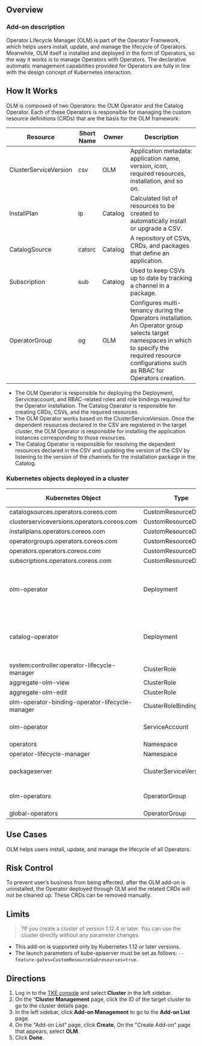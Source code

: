 
## Overview

### Add-on description

Operator Lifecycle Manager (OLM) is part of the Operator Framework, which helps users install, update, and manage the lifecycle of Operators. Meanwhile, OLM itself is installed and deployed in the form of Operators, so the way it works is to manage Operators with Operators. The declarative automatic management capabilities provided for Operators are fully in line with the design concept of Kubernetes interaction.

## How It Works

OLM is composed of two Operators: the OLM Operator and the Catalog Operator. Each of these Operators is responsible for managing the custom resource definitions (CRDs) that are the basis for the OLM framework:

| Resource | Short Name | Owner | Description |
| --------------------- | ------ | ------------- | ------------------------------------------------------------ |
| ClusterServiceVersion | csv | OLM | Application metadata: application name, version, icon, required resources, installation, and so on. |
| InstallPlan | ip | Catalog | Calculated list of resources to be created to automatically install or upgrade a CSV. |
| CatalogSource | catsrc | Catalog | A repository of CSVs, CRDs, and packages that define an application. |
| Subscription | sub | Catalog | Used to keep CSVs up to date by tracking a channel in a package. |
| OperatorGroup | og | OLM | Configures multi-tenancy during the Operators installation. An Operator group selects target namespaces in which to specify the required resource configurations such as RBAC for Operators creation. |

- The OLM Operator is responsible for deploying the Deployment, Serviceaccount, and RBAC-related roles and role bindings required for the Operator installation. The Catalog Operator is responsible for creating CRDs, CSVs, and the required resources.
- The OLM Operator works based on the ClusterServiceVersion. Once the dependent resources declared in the CSV are registered in the target cluster, the OLM Operator is responsible for installing the application instances corresponding to those resources.
- The Catalog Operator is responsible for resolving the dependent resources declared in the CSV and updating the version of the CSV by listening to the version of the channels for the installation package in the Catalog.


### Kubernetes objects deployed in a cluster

| Kubernetes Object | Type | Required Resource | Namespace |
| ----------------------------------------------- | ------------------------ | ----------------------------------------- | -------------------------- |
| catalogsources.operators.coreos.com | CustomResourceDefinition | - | - |
| clusterserviceversions.operators.coreos.com | CustomResourceDefinition | - | - |
| installplans.operators.coreos.com | CustomResourceDefinition | - | - |
| operatorgroups.operators.coreos.com | CustomResourceDefinition | - | - |
| operators.operators.coreos.com | CustomResourceDefinition | - | - |
| subscriptions.operators.coreos.com | CustomResourceDefinition | - | - |
| olm-operator | Deployment | cpu request: 10m<br>memory request: 160Mi | operator-lifecycle-manager |
| catalog-operator | Deployment | cpu request: 10m<br>memory request: 80Mi | operator-lifecycle-manager |
| system:controller:operator-lifecycle-manager | ClusterRole | - | - |
| aggregate-olm-view | ClusterRole | - | - |
| aggregate-olm-edit | ClusterRole | - | - |
| olm-operator-binding-operator-lifecycle-manager | ClusterRoleBinding | - | - |
| olm-operator | ServiceAccount | - | operator-lifecycle-manager |
| operators | Namespace | - | - |
| operator-lifecycle-manager | Namespace | - | - |
| packageserver | ClusterServiceVersion | - | operator-lifecycle-manager |
| olm-operators | OperatorGroup | - | operator-lifecycle-manager |
| global-operators | OperatorGroup | - | operators |

## Use Cases

OLM helps users install, update, and manage the lifecycle of all Operators.

## Risk Control

To prevent user’s business from being affected, after the OLM add-on is uninstalled, the Operator deployed through OLM and the related CRDs will not be cleaned up. These CRDs can be removed manually.

## Limits

>?If you create a cluster of version 1.12.4 or later. You can use the cluster directly without any parameter changes.


- This add-on is supported only by Kubernetes 1.12 or later versions.
- The launch parameters of kube-apiserver must be set as follows: `--feature-gates=CustomResourceSubresources=true`.



## Directions


1. Log in to the [TKE console](https://console.qcloud.com/tke2) and select **Cluster** in the left sidebar.
2. On the “**Cluster Management** page, click the ID of the target cluster to go to the cluster details page.
3. In the left sidebar, click **Add-on Management** to go to the **Add-on List** page.
4. On the "Add-on List" page, click **Create**, On the "Create Add-on" page that appears, select **OLM**.
5. Click **Done**.
